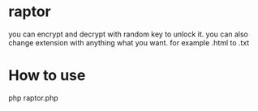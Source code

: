 # raptor
you can encrypt and decrypt with random key to unlock it. you can also change extension with anything what you want. for example .html to .txt

# How to use
php raptor.php
